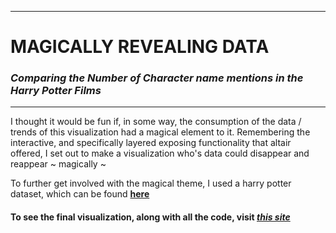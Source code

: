
---
# **MAGICALLY REVEALING DATA** 
### *Comparing the Number of Character name mentions in the Harry Potter Films*
---

I thought it would be fun if, in some way, the consumption of the data / trends of this visualization had a magical element to it. Remembering the interactive, and specifically layered exposing functionality that altair offered, I set out to make a visualization who's data could disappear and reappear ~ magically ~

To further get involved with the magical theme, I used a harry potter dataset, which can be found **[here](https://www.kaggle.com/gulsahdemiryurek/harry-potter-dataset?select=Harry+Potter+1.csv)**

#### To see the final visualization, along with all the code, visit *[this site](http://htmlpreview.github.io/?https://github.com/Brian-Masse/comparison-magical/blob/main/exports/altair-vis.html)*
